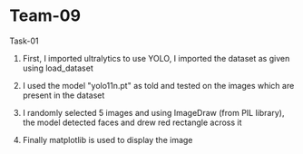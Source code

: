 # Team-09

Task-01

1. First, I imported ultralytics to use YOLO, I imported the dataset as given using load_dataset

2. I used the model "yolo11n.pt" as told and tested on the images which are present in the dataset

3. I randomly selected 5 images and using ImageDraw (from PIL library), the model detected faces and drew red rectangle across it 

4. Finally matplotlib is used to display the image

